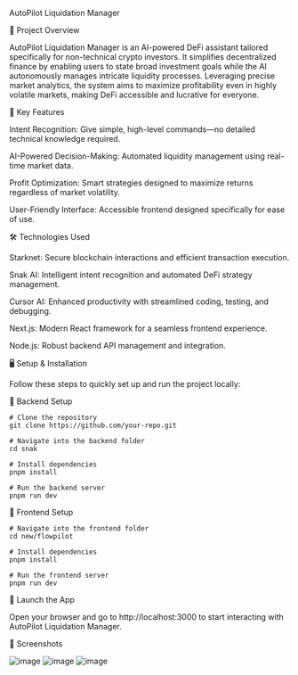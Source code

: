 AutoPilot Liquidation Manager

🚀 Project Overview

AutoPilot Liquidation Manager is an AI-powered DeFi assistant tailored specifically for non-technical crypto investors. It simplifies decentralized finance by enabling users to state broad investment goals while the AI autonomously manages intricate liquidity processes. Leveraging precise market analytics, the system aims to maximize profitability even in highly volatile markets, making DeFi accessible and lucrative for everyone.

🌟 Key Features

Intent Recognition: Give simple, high-level commands—no detailed technical knowledge required.

AI-Powered Decision-Making: Automated liquidity management using real-time market data.

Profit Optimization: Smart strategies designed to maximize returns regardless of market volatility.

User-Friendly Interface: Accessible frontend designed specifically for ease of use.

🛠️ Technologies Used

Starknet: Secure blockchain interactions and efficient transaction execution.

Snak AI: Intelligent intent recognition and automated DeFi strategy management.

Cursor AI: Enhanced productivity with streamlined coding, testing, and debugging.

Next.js: Modern React framework for a seamless frontend experience.

Node.js: Robust backend API management and integration.

🖥️ Setup & Installation

Follow these steps to quickly set up and run the project locally:

🔧 Backend Setup

    # Clone the repository
    git clone https://github.com/your-repo.git
    
    # Navigate into the backend folder
    cd snak
    
    # Install dependencies
    pnpm install
    
    # Run the backend server
    pnpm run dev
    
🎨 Frontend Setup
    
    # Navigate into the frontend folder
    cd new/flowpilot
    
    # Install dependencies
    pnpm install
    
    # Run the frontend server
    pnpm run dev

🚀 Launch the App

Open your browser and go to http://localhost:3000 to start interacting with AutoPilot Liquidation Manager.


📸 Screenshots

![image](https://github.com/user-attachments/assets/72a6a9b6-6d50-442e-bdec-34ab82ba9a31)
![image](https://github.com/user-attachments/assets/d84ff943-c84a-4597-b515-5e8380f67bf9)
![image](https://github.com/user-attachments/assets/b8e75389-9681-4765-8536-ea7df7f75b42)

